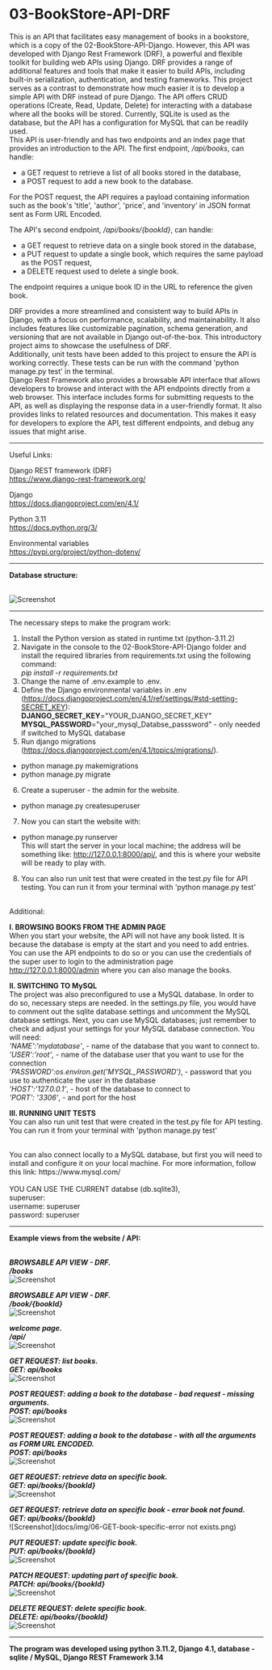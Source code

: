 # 03-BookStore-API-DRF
This is an API that facilitates easy management of books in a bookstore, which is a copy of the 02-BookStore-API-Django. However, this API was developed with Django Rest Framework (DRF), a powerful and flexible toolkit for building web APIs using Django. DRF provides a range of additional features and tools that make it easier to build APIs, including built-in serialization, authentication, and testing frameworks. This project serves as a contrast to demonstrate how much easier it is to develop a simple API with DRF instead of pure Django. The API offers CRUD operations (Create, Read, Update, Delete) for interacting with a database where all the books will be stored. Currently, SQLite is used as the database, but the API has a configuration for MySQL that can be readily used.</br>
This API is user-friendly and has two endpoints and an index page that provides an introduction to the API. The first endpoint, */api/books*, can handle:</br>

- a GET request to retrieve a list of all books stored in the database, </br>
- a POST request to add a new book to the database.</br>

For the POST request, the API requires a payload containing information such as the book's 'title', 'author', 'price', and 'inventory' in JSON format sent as Form URL Encoded. </br>

The API's second endpoint, */api/books/{bookId}*, can handle: </br>
- a GET request to retrieve data on a single book stored in the database, </br>
- a PUT request to update a single book, which requires the same payload as the POST request,</br> 
- a DELETE request used to delete a single book.</br> 

The endpoint requires a unique book ID in the URL to reference the given book.</br>

DRF provides a more streamlined and consistent way to build APIs in Django, with a focus on performance, scalability, and maintainability. It also includes features like customizable pagination, schema generation, and versioning that are not available in Django out-of-the-box. This introductory project aims to showcase the usefulness of DRF.</br>
Additionally, unit tests have been added to this project to ensure the API is working correctly. These tests can be run with the command 'python manage.py test' in the terminal.</br>
Django Rest Framework also provides a browsable API interface that allows developers to browse and interact with the API endpoints directly from a web browser. This interface includes forms for submitting requests to the API, as well as displaying the response data in a user-friendly format. It also provides links to related resources and documentation. This makes it easy for developers to explore the API, test different endpoints, and debug any issues that might arise.


---

Useful Links:</br>

Django REST framework (DRF)</br>
https://www.django-rest-framework.org/</br>

Django</br>
https://docs.djangoproject.com/en/4.1/</br>

Python 3.11</br>
https://docs.python.org/3/</br>

Environmental variables</br>
https://pypi.org/project/python-dotenv/</br>

---

**Database structure:**</br>
</br>

![Screenshot](docs/img/09_database_schema.png)</br>

---

The necessary steps to make the program work:</br>
1. Install the Python version as stated in runtime.txt (python-3.11.2)</br>
2. Navigate in the console to the 02-BookStore-API-Django folder and install the required libraries from requirements.txt using the following command: </br>
*pip install -r requirements.txt*</br>
3. Change the name of .env.example to .env.</br>
4. Define the Django environmental variables in .env (https://docs.djangoproject.com/en/4.1/ref/settings/#std-setting-SECRET_KEY):</br>
**DJANGO_SECRET_KEY**="YOUR_DJANGO_SECRET_KEY"
**MYSQL_PASSWORD**="your_mysql_Databse_passsword" - only needed if switched to MySQL database
5. Run django migrations (https://docs.djangoproject.com/en/4.1/topics/migrations/).<br>
- python manage.py makemigrations <br>
- python manage.py migrate<br>
6. Create a superuser - the admin for the website.<br>
- python manage.py createsuperuser<br>
7. Now you can start the website with:<br>
- python manage.py runserver<br>
This will start the server in your local machine; the address will be something like: http://127.0.0.1:8000/api/, and this is where your website will be ready to play with.<br>
8. You can also run unit test that were created in the test.py file for API testing. You can run it from your terminal with 'python manage.py test'


<br>
Additional:<br>

**I. BROWSING BOOKS FROM THE ADMIN PAGE**<br>
When you start your website, the API will not have any book listed. It is because the database is empty at the start and you need to add entries. You can use the API endpoints to do so or you can use the credentials of the super user to login to the administration page http://127.0.0.1:8000/admin where you can also manage the books.


**II. SWITCHING TO MySQL**<br>
The project was also preconfigured to use a MySQL database. In order to do so, necessary steps are needed. In the settings.py file, you would have to comment out the sqlite database settings and uncomment the MySQL database settings.
Next, you can use MySQL databases; just remember to check and adjust your settings for your MySQL database connection.
You will need:<br>
*'NAME':'mydatabase'*, - name of the database that you want to connect to.<br>
*'USER':'root'*, - name of the database user that you want to use for the connection<br>
*'PASSWORD':os.environ.get('MYSQL_PASSWORD')*, - password that you use to authenticate the user in the database<br>
*'HOST':'127.0.0.1'*, - host of the database to connect to<br>
*'PORT': '3306'*, - and port for the host<br>

**III. RUNNING UNIT TESTS**<br>
You can also run unit test that were created in the test.py file for API testing. You can run it from your terminal with 'python manage.py test'<br>

<br>
You can also connect locally to a MySQL database, but first you will need to install and configure it on your local machine. For more information, follow this link: https://www.mysql.com/<br>

<br>
YOU CAN USE THE CURRENT databse (db.sqlite3),<br>
superuser:<br>
username: superuser<br>
password: superuser<br>


---

**Example views from the website / API:**</br>
</br>

***BROWSABLE API VIEW - DRF.***</br>
***/books***</br>
![Screenshot](docs/img/11-api-view-books-DRF.png)</br>

***BROWSABLE API VIEW - DRF.***</br>
***/book/{bookId}***</br>
![Screenshot](docs/img/12-api-view-book-DRF.png)</br>


***welcome page.***</br>
***/api/***</br>
![Screenshot](docs/img/01-index-page.png)</br>

***GET REQUEST: list books.***</br>
***GET: api/books***</br>
![Screenshot](docs/img/02-GET-books.png)</br>

***POST REQUEST: adding a book to the database - bad request - missing arguments.***</br>
***POST: api/books***</br>
![Screenshot](docs/img/03-POST-books-missing-arguments.png)</br>

***POST REQUEST: adding a book to the database - with all the arguments as FORM URL ENCODED.***</br>
***POST: api/books***</br>
![Screenshot](docs/img/04-POST-books-successful.png)</br>

***GET REQUEST: retrieve data on specific book.***</br>
***GET: api/books/{bookId}***</br>
![Screenshot](docs/img/05-GET-book-specific.png)</br>

***GET REQUEST: retrieve data on specific book - error book not found.***</br>
***GET: api/books/{bookId}***</br>
![Screenshot](docs/img/06-GET-book-specific-error not exists.png)</br>

***PUT REQUEST: update specific book.***</br>
***PUT: api/books/{bookId}***</br>
![Screenshot](docs/img/07-PUT-book-specific-updated.png)</br>

***PATCH REQUEST: updating part of specific book.***</br>
***PATCH: api/books/{bookId}***</br>
![Screenshot](docs/img/10-PATCH-book-specific-updating-aprt-of-the-book.png)</br>

***DELETE REQUEST: delete specific book.***</br>
***DELETE: api/books/{bookId}***</br>
![Screenshot](docs/img/08-DELETE-book-specific-delete.png)</br>


---


**The program was developed using python 3.11.2, Django 4.1, database - sqlite / MySQL, Django REST Framework 3.14**
